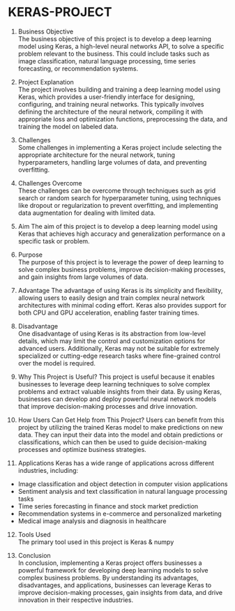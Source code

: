 # KERAS-PROJECT

1. Business Objective  
The business objective of this project is to develop a deep learning model using Keras, a high-level neural networks API, to solve a specific problem relevant to the business. This could include tasks such as image classification, natural language processing, time series forecasting, or recommendation systems.

2. Project Explanation  
The project involves building and training a deep learning model using Keras, which provides a user-friendly interface for designing, configuring, and training neural networks. This typically involves defining the architecture of the neural network, compiling it with appropriate loss and optimization functions, preprocessing the data, and training the model on labeled data.

3. Challenges  
Some challenges in implementing a Keras project include selecting the appropriate architecture for the neural network, tuning hyperparameters, handling large volumes of data, and preventing overfitting.

4. Challenges Overcome  
These challenges can be overcome through techniques such as grid search or random search for hyperparameter tuning, using techniques like dropout or regularization to prevent overfitting, and implementing data augmentation for dealing with limited data.

5. Aim 
The aim of this project is to develop a deep learning model using Keras that achieves high accuracy and generalization performance on a specific task or problem.

6. Purpose  
The purpose of this project is to leverage the power of deep learning to solve complex business problems, improve decision-making processes, and gain insights from large volumes of data.

7. Advantage 
The advantage of using Keras is its simplicity and flexibility, allowing users to easily design and train complex neural network architectures with minimal coding effort. Keras also provides support for both CPU and GPU acceleration, enabling faster training times.

8. Disadvantage  
One disadvantage of using Keras is its abstraction from low-level details, which may limit the control and customization options for advanced users. Additionally, Keras may not be suitable for extremely specialized or cutting-edge research tasks where fine-grained control over the model is required.

9. Why This Project is Useful?
This project is useful because it enables businesses to leverage deep learning techniques to solve complex problems and extract valuable insights from their data. By using Keras, businesses can develop and deploy powerful neural network models that improve decision-making processes and drive innovation.

10. How Users Can Get Help from This Project? 
Users can benefit from this project by utilizing the trained Keras model to make predictions on new data. They can input their data into the model and obtain predictions or classifications, which can then be used to guide decision-making processes and optimize business strategies.

11. Applications 
Keras has a wide range of applications across different industries, including:

- Image classification and object detection in computer vision applications
- Sentiment analysis and text classification in natural language processing tasks
- Time series forecasting in finance and stock market prediction
- Recommendation systems in e-commerce and personalized marketing
- Medical image analysis and diagnosis in healthcare

12. Tools Used  
The primary tool used in this project is Keras & numpy

13. Conclusion  
In conclusion, implementing a Keras project offers businesses a powerful framework for developing deep learning models to solve complex business problems. By understanding its advantages, disadvantages, and applications, businesses can leverage Keras to improve decision-making processes, gain insights from data, and drive innovation in their respective industries.
